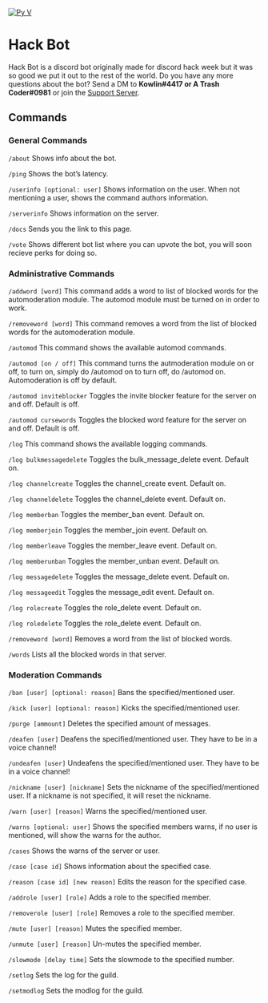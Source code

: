 [![Py V](https://img.shields.io/badge/python-3.7-blue.svg)](https://python.org)

# Hack Bot
Hack Bot is a discord bot originally made for discord hack week but it was so good we put it out to the rest of the world. Do you have any more questions about the bot? Send a DM to **Kowlin#4417 or A Trash Coder#0981** or join the [Support Server](https://discord.gg/6nzsh5X).

## Commands

### General Commands

`/about`
Shows info about the bot.

`/ping`
Shows the bot’s latency.

`/userinfo [optional: user]`
Shows information on the user. When not mentioning a user, shows the command authors information.

`/serverinfo`
Shows information on the server.

`/docs`
Sends you the link to this page.

`/vote`
Shows different bot list where you can upvote the bot, you will soon recieve perks for doing so.

### Administrative Commands

`/addword [word]`
This command adds a word to list of blocked words for the automoderation module. The automod module must be turned on in order to work.

`/removeword [word]`
This command removes a word from the list of blocked words for the automoderation module.

`/automod`
This command shows the available automod commands.

`/automod [on / off]`
This command turns the autmoderation module on or off, to turn on, simply do /automod on to turn off, do /automod on. Automoderation is off by default.

`/automod inviteblocker`
Toggles the invite blocker feature for the server on and off. Default is off.

`/automod cursewords`
Toggles the blocked word feature for the server on and off. Default is off.

`/log`
This command shows the available logging commands.

`/log bulkmessagedelete`
Toggles the bulk_message_delete event. Default on.

`/log channelcreate`
Toggles the channel_create event. Default on.

`/log channeldelete`
Toggles the channel_delete event. Default on.

`/log memberban`
Toggles the member_ban event. Default on.

`/log memberjoin`
Toggles the member_join event. Default on.

`/log memberleave`
Toggles the member_leave event. Default on.

`/log memberunban`
Toggles the member_unban event. Default on.

`/log messagedelete`
Toggles the message_delete event. Default on.

`/log messageedit`
Toggles the message_edit event. Default on.

`/log rolecreate`
Toggles the role_delete event. Default on.

`/log roledelete`
Toggles the role_delete event. Default on.

`/removeword [word]`
Removes a word from the list of blocked words.

`/words`
Lists all the blocked words in that server.

### Moderation Commands

`/ban [user] [optional: reason]`
Bans the specified/mentioned user.

`/kick [user] [optional: reason]`
Kicks the specified/mentioned user.

`/purge [ammount]`
Deletes the specified amount of messages.

`/deafen [user]`
Deafens the specified/mentioned user. They have to be in a voice channel!

`/undeafen [user]`
Undeafens the specified/mentioned user. They have to be in a voice channel!

`/nickname [user] [nickname]`
Sets the nickname of the specified/mentioned user. If a nickname is not specified, it will reset the nickname.

`/warn [user] [reason]`
Warns the specified/mentioned user.

`/warns [optional: user]`
Shows the specified members warns, if no user is mentioned, will show the warns for the author.

`/cases`
Shows the warns of the server or user.

`/case [case id]`
Shows information about the specified case.

`/reason [case id] [new reason]`
Edits the reason for the specified case.

`/addrole [user] [role]`
Adds a role to the specified member.

`/removerole [user] [role]`
Removes a role to the specified member.

`/mute [user] [reason]`
Mutes the specified member.

`/unmute [user] [reason]`
Un-mutes the specified member.

`/slowmode [delay time]`
Sets the slowmode to the specified number.

`/setlog`
Sets the log for the guild.

`/setmodlog`
Sets the modlog for the guild.

